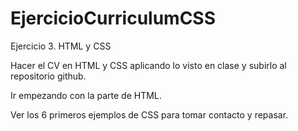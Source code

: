# EjercicioCurriculumCSS

Ejercicio 3. HTML y CSS

Hacer el CV en HTML y CSS aplicando lo visto en clase y subirlo al repositorio github.

Ir empezando con la parte de HTML.

Ver los 6 primeros ejemplos de CSS para tomar contacto y repasar.
